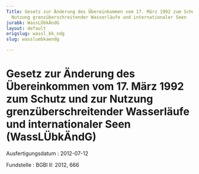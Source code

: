 ```yaml
---
Title: Gesetz zur Änderung des Übereinkommen vom 17. März 1992 zum Schutz und zur
  Nutzung grenzüberschreitender Wasserläufe und internationaler Seen
jurabk: WassLÜbkÄndG
layout: default
origslug: wassl_bk_ndg
slug: wassluebkaendg

---
```


# Gesetz zur Änderung des Übereinkommen vom 17. März 1992 zum Schutz und zur Nutzung grenzüberschreitender Wasserläufe und internationaler Seen (WassLÜbkÄndG)

Ausfertigungsdatum
:   2012-07-12

Fundstelle
:   BGBl II: 2012, 666

